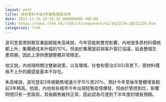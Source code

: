```yaml
---
layout: post
title: 波司登料今後3年銷售增長加快
date: 2021-11-26 15:51:52.000000000 +08:00
link: https://news.rthk.hk/rthk/ch/component/k2/1621574-20211126.htm
categories: rthk
---
```


波司登首席財務官兼副總裁朱高峰說，今年受能耗雙控影響，內地很多原材料價格都上升，集團總成本升幅約10%。但由於集團提前與客戶簽訂協議，延長整個生產周期，因此上游供應鏈整體非常穩定。

他又說，內地現時關注雙碳政策，以及環境、社會和管治(ESG)背景下，原材料價格不上升的願望是基本不存在。 

朱高峰說，波司登前3年總銷售增速介乎15%至20%，預計今年至後年整體增長較前3年稍高。他說，內地有些城市今年出現短暫疫情爆發，但由於管控到位，影響時間只有一至兩周，其後銷售維持正常，因此認為可達到下半年度的增長預期。
